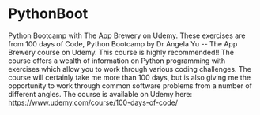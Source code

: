 # PythonBoot
Python Bootcamp with The App Brewery on Udemy. 
These exercises are from 100 days of Code, Python Bootcamp by Dr Angela Yu -- The App Brewery course on Udemy. 
This course is highly recommended!!  The course offers a wealth of information on Python programming with exercises which allow you to work through various coding challenges. 
The course will certainly take me more than 100 days, but is also giving me the opportunity to work through common software problems from a number of different angles. 
The course is available on Udemy here:  https://www.udemy.com/course/100-days-of-code/
